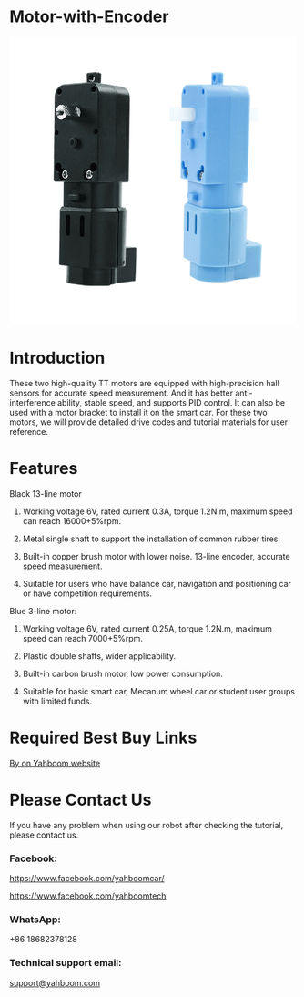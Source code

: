# Motor-with-Encoder
![](https://github.com/YahboomTechnology/Motor-with-Encoder/blob/main/Motor_with_Encoder.jpg)
# Introduction
These two high-quality TT motors are equipped with high-precision hall sensors for accurate speed measurement. And it has better anti-interference ability, stable speed, and supports PID control. It can also be used with a motor bracket to install it on the smart car. For these two motors, we will provide detailed drive codes and tutorial materials for user reference.
# Features
Black 13-line motor
1) Working voltage 6V, rated current 0.3A, torque 1.2N.m, maximum speed can reach 16000+5%rpm.
2) Metal single shaft to support the installation of common rubber tires.
3) Built-in copper brush motor with lower noise. 13-line encoder, accurate speed measurement.

4) Suitable for users who have balance car, navigation and positioning car or have competition requirements.

Blue 3-line motor:

1) Working voltage 6V, rated current 0.25A, torque 1.2N.m, maximum speed can reach 7000+5%rpm.

2) Plastic double shafts, wider applicability.

3) Built-in carbon brush motor, low power consumption.

4) Suitable for basic smart car, Mecanum wheel car or student user groups with limited funds.

# Required Best Buy Links
[By on Yahboom website](https://category.yahboom.net/products/encoder-tt-motor)

# Please Contact Us
If you have any problem when using our robot after checking the tutorial, please contact us.

### Facebook: 
https://www.facebook.com/yahboomcar/ 
  
https://www.facebook.com/yahboomtech
### WhatsApp:
+86 18682378128

### Technical support email: 
support@yahboom.com

